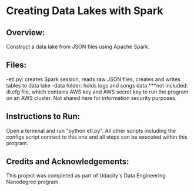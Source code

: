 # Creating Data Lakes with Spark

## Overview: 
Construct a data lake from JSON files using Apache Spark.

## Files:
-etl.py: creates Spark session, reads raw JSON files, creates and writes tables to data lake
-data folder: holds logs and songs data
***not included: dl.cfg file, which contains AWS key and AWS secret key to run the program on an AWS cluster. Not shared here for information security purposes.

## Instructions to Run:
Open a terminal and run "python etl.py".  All other scripts including the configs script connect to this one and all steps can be executed within this program.

## Credits and Acknowledgements:
This project was completed as part of Udacity's Data Engineering Nanodegree program.
